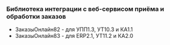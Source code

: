 ### Библиотека интеграции с веб-сервисом приёма и обработки заказов

- ЗаказыОнлайн82 - для УПП1.3, УТ10.3 и КА1.1
- ЗаказыОнлайн83 - для ERP2.1, УТ11.2 и КА2.0
